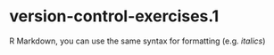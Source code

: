 # version-control-exercises.1
R Markdown, you can use the same syntax for formatting (e.g. *italics*)
